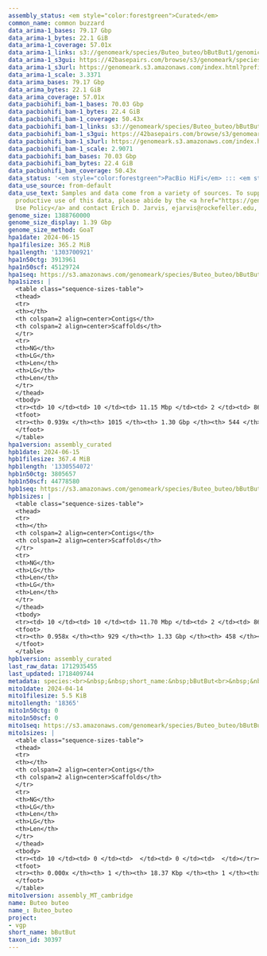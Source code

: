 ```yaml
---
assembly_status: <em style="color:forestgreen">Curated</em>
common_name: common buzzard
data_arima-1_bases: 79.17 Gbp
data_arima-1_bytes: 22.1 GiB
data_arima-1_coverage: 57.01x
data_arima-1_links: s3://genomeark/species/Buteo_buteo/bButBut1/genomic_data/arima/<br>
data_arima-1_s3gui: https://42basepairs.com/browse/s3/genomeark/species/Buteo_buteo/bButBut1/genomic_data/arima/
data_arima-1_s3url: https://genomeark.s3.amazonaws.com/index.html?prefix=species/Buteo_buteo/bButBut1/genomic_data/arima/
data_arima-1_scale: 3.3371
data_arima_bases: 79.17 Gbp
data_arima_bytes: 22.1 GiB
data_arima_coverage: 57.01x
data_pacbiohifi_bam-1_bases: 70.03 Gbp
data_pacbiohifi_bam-1_bytes: 22.4 GiB
data_pacbiohifi_bam-1_coverage: 50.43x
data_pacbiohifi_bam-1_links: s3://genomeark/species/Buteo_buteo/bButBut1/genomic_data/pacbio_hifi/<br>
data_pacbiohifi_bam-1_s3gui: https://42basepairs.com/browse/s3/genomeark/species/Buteo_buteo/bButBut1/genomic_data/pacbio_hifi/
data_pacbiohifi_bam-1_s3url: https://genomeark.s3.amazonaws.com/index.html?prefix=species/Buteo_buteo/bButBut1/genomic_data/pacbio_hifi/
data_pacbiohifi_bam-1_scale: 2.9071
data_pacbiohifi_bam_bases: 70.03 Gbp
data_pacbiohifi_bam_bytes: 22.4 GiB
data_pacbiohifi_bam_coverage: 50.43x
data_status: '<em style="color:forestgreen">PacBio HiFi</em> ::: <em style="color:forestgreen">Arima</em>'
data_use_source: from-default
data_use_text: Samples and data come from a variety of sources. To support fair and
  productive use of this data, please abide by the <a href="https://genome10k.soe.ucsc.edu/data-use-policies/">Data
  Use Policy</a> and contact Erich D. Jarvis, ejarvis@rockefeller.edu, with any questions.
genome_size: 1388760000
genome_size_display: 1.39 Gbp
genome_size_method: GoaT
hpa1date: 2024-06-15
hpa1filesize: 365.2 MiB
hpa1length: '1303700921'
hpa1n50ctg: 3913961
hpa1n50scf: 45129724
hpa1seq: https://s3.amazonaws.com/genomeark/species/Buteo_buteo/bButBut1/assembly_curated/bButBut1.hap1.cur.20240615.fasta.gz
hpa1sizes: |
  <table class="sequence-sizes-table">
  <thead>
  <tr>
  <th></th>
  <th colspan=2 align=center>Contigs</th>
  <th colspan=2 align=center>Scaffolds</th>
  </tr>
  <tr>
  <th>NG</th>
  <th>LG</th>
  <th>Len</th>
  <th>LG</th>
  <th>Len</th>
  </tr>
  </thead>
  <tbody>
  <tr><td> 10 </td><td> 10 </td><td> 11.15 Mbp </td><td> 2 </td><td> 86.32 Mbp </td></tr><tr><td> 20 </td><td> 24 </td><td> 9.13 Mbp </td><td> 4 </td><td> 78.77 Mbp </td></tr><tr><td> 30 </td><td> 43 </td><td> 6.52 Mbp </td><td> 6 </td><td> 54.89 Mbp </td></tr><tr><td> 40 </td><td> 67 </td><td> 5.02 Mbp </td><td> 8 </td><td> 47.85 Mbp </td></tr><tr style="background-color:#cccccc;"><td> 50 </td><td> 98 </td><td style="background-color:#88ff88;"> 3.91 Mbp </td><td> 11 </td><td style="background-color:#88ff88;"> 45.13 Mbp </td></tr><tr><td> 60 </td><td> 139 </td><td> 2.98 Mbp </td><td> 15 </td><td> 34.27 Mbp </td></tr><tr><td> 70 </td><td> 193 </td><td> 2.15 Mbp </td><td> 19 </td><td> 30.04 Mbp </td></tr><tr><td> 80 </td><td> 275 </td><td> 1.36 Mbp </td><td> 24 </td><td> 23.95 Mbp </td></tr><tr><td> 90 </td><td> 454 </td><td> 361.58 Kbp </td><td> 50 </td><td> 0.69 Mbp </td></tr><tr><td> 100 </td><td> 0 </td><td>  </td><td> 0 </td><td>  </td></tr></tbody>
  <tfoot>
  <tr><th> 0.939x </th><th> 1015 </th><th> 1.30 Gbp </th><th> 544 </th><th> 1.30 Gbp </th></tr>
  </tfoot>
  </table>
hpa1version: assembly_curated
hpb1date: 2024-06-15
hpb1filesize: 367.4 MiB
hpb1length: '1330554072'
hpb1n50ctg: 3805657
hpb1n50scf: 44778580
hpb1seq: https://s3.amazonaws.com/genomeark/species/Buteo_buteo/bButBut1/assembly_curated/bButBut1.hap2.cur.20240615.fasta.gz
hpb1sizes: |
  <table class="sequence-sizes-table">
  <thead>
  <tr>
  <th></th>
  <th colspan=2 align=center>Contigs</th>
  <th colspan=2 align=center>Scaffolds</th>
  </tr>
  <tr>
  <th>NG</th>
  <th>LG</th>
  <th>Len</th>
  <th>LG</th>
  <th>Len</th>
  </tr>
  </thead>
  <tbody>
  <tr><td> 10 </td><td> 10 </td><td> 11.70 Mbp </td><td> 2 </td><td> 86.21 Mbp </td></tr><tr><td> 20 </td><td> 24 </td><td> 9.02 Mbp </td><td> 4 </td><td> 78.56 Mbp </td></tr><tr><td> 30 </td><td> 42 </td><td> 6.67 Mbp </td><td> 6 </td><td> 54.73 Mbp </td></tr><tr><td> 40 </td><td> 67 </td><td> 4.98 Mbp </td><td> 8 </td><td> 47.53 Mbp </td></tr><tr style="background-color:#cccccc;"><td> 50 </td><td> 98 </td><td style="background-color:#88ff88;"> 3.81 Mbp </td><td> 11 </td><td style="background-color:#88ff88;"> 44.78 Mbp </td></tr><tr><td> 60 </td><td> 140 </td><td> 2.96 Mbp </td><td> 15 </td><td> 34.18 Mbp </td></tr><tr><td> 70 </td><td> 194 </td><td> 2.29 Mbp </td><td> 19 </td><td> 30.70 Mbp </td></tr><tr><td> 80 </td><td> 270 </td><td> 1.49 Mbp </td><td> 24 </td><td> 22.78 Mbp </td></tr><tr><td> 90 </td><td> 401 </td><td> 0.63 Mbp </td><td> 37 </td><td> 2.16 Mbp </td></tr><tr><td> 100 </td><td> 0 </td><td>  </td><td> 0 </td><td>  </td></tr></tbody>
  <tfoot>
  <tr><th> 0.958x </th><th> 929 </th><th> 1.33 Gbp </th><th> 458 </th><th> 1.33 Gbp </th></tr>
  </tfoot>
  </table>
hpb1version: assembly_curated
last_raw_data: 1712935455
last_updated: 1718409744
metadata: species:<br>&nbsp;&nbsp;short_name:&nbsp;bButBut<br>&nbsp;&nbsp;name:&nbsp;Buteo&nbsp;buteo<br>&nbsp;&nbsp;taxon_id:&nbsp;30397<br>&nbsp;&nbsp;common_name:&nbsp;common&nbsp;buzzard<br>&nbsp;&nbsp;order:<br>&nbsp;&nbsp;&nbsp;&nbsp;name:&nbsp;Accipitriformes<br>&nbsp;&nbsp;family:<br>&nbsp;&nbsp;&nbsp;&nbsp;name:&nbsp;Accipitridae<br>&nbsp;&nbsp;individuals:<br>&nbsp;&nbsp;&nbsp;&nbsp;-&nbsp;short_name:&nbsp;bButBut1<br>&nbsp;&nbsp;&nbsp;&nbsp;&nbsp;&nbsp;biosample_id:&nbsp;SAMEA114594453<br>&nbsp;&nbsp;&nbsp;&nbsp;&nbsp;&nbsp;sex:<br>&nbsp;&nbsp;genome_size:&nbsp;1388760000<br>&nbsp;&nbsp;genome_size_method:&nbsp;GoaT<br>&nbsp;&nbsp;project:&nbsp;[&nbsp;vgp&nbsp;]<br>
mito1date: 2024-04-14
mito1filesize: 5.5 KiB
mito1length: '18365'
mito1n50ctg: 0
mito1n50scf: 0
mito1seq: https://s3.amazonaws.com/genomeark/species/Buteo_buteo/bButBut1/assembly_MT_cambridge/bButBut1.MT.20240414.fasta.gz
mito1sizes: |
  <table class="sequence-sizes-table">
  <thead>
  <tr>
  <th></th>
  <th colspan=2 align=center>Contigs</th>
  <th colspan=2 align=center>Scaffolds</th>
  </tr>
  <tr>
  <th>NG</th>
  <th>LG</th>
  <th>Len</th>
  <th>LG</th>
  <th>Len</th>
  </tr>
  </thead>
  <tbody>
  <tr><td> 10 </td><td> 0 </td><td>  </td><td> 0 </td><td>  </td></tr><tr><td> 20 </td><td> 0 </td><td>  </td><td> 0 </td><td>  </td></tr><tr><td> 30 </td><td> 0 </td><td>  </td><td> 0 </td><td>  </td></tr><tr><td> 40 </td><td> 0 </td><td>  </td><td> 0 </td><td>  </td></tr><tr style="background-color:#cccccc;"><td> 50 </td><td> 0 </td><td style="background-color:#ff8888;">  </td><td> 0 </td><td style="background-color:#ff8888;">  </td></tr><tr><td> 60 </td><td> 0 </td><td>  </td><td> 0 </td><td>  </td></tr><tr><td> 70 </td><td> 0 </td><td>  </td><td> 0 </td><td>  </td></tr><tr><td> 80 </td><td> 0 </td><td>  </td><td> 0 </td><td>  </td></tr><tr><td> 90 </td><td> 0 </td><td>  </td><td> 0 </td><td>  </td></tr><tr><td> 100 </td><td> 0 </td><td>  </td><td> 0 </td><td>  </td></tr></tbody>
  <tfoot>
  <tr><th> 0.000x </th><th> 1 </th><th> 18.37 Kbp </th><th> 1 </th><th> 18.37 Kbp </th></tr>
  </tfoot>
  </table>
mito1version: assembly_MT_cambridge
name: Buteo buteo
name_: Buteo_buteo
project:
- vgp
short_name: bButBut
taxon_id: 30397
---
```


